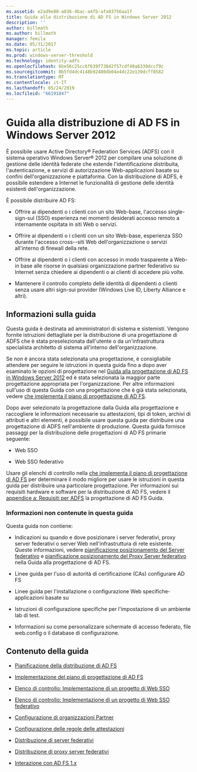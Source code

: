 ```yaml
---
ms.assetid: e2ad9e80-a036-4bac-a4fb-afa83756aa1f
title: Guida alla distribuzione di AD FS in Windows Server 2012
description: ''
author: billmath
ms.author: billmath
manager: femila
ms.date: 05/31/2017
ms.topic: article
ms.prod: windows-server-threshold
ms.technology: identity-adfs
ms.openlocfilehash: 6be56c25cc6f639f73842f57cdf48a6339dccf9c
ms.sourcegitcommit: 0b5fd4dc4148b92480db04e4dc22e139dcff8582
ms.translationtype: MT
ms.contentlocale: it-IT
ms.lasthandoff: 05/24/2019
ms.locfileid: "66191847"
---
```

# <a name="windows-server-2012-ad-fs-deployment-guide"></a>Guida alla distribuzione di AD FS in Windows Server 2012


È possibile usare Active Directory® Federation Services \(ADFS\) con il sistema operativo Windows Server® 2012 per compilare una soluzione di gestione delle identità federate che estende l'identificazione distribuita, l'autenticazione, e servizi di autorizzazione Web\-applicazioni basate su confini dell'organizzazione e piattaforma. Con la distribuzione di ADFS, è possibile estendere a Internet le funzionalità di gestione delle identità esistenti dell'organizzazione.  
  
È possibile distribuire AD FS:  
  
-   Offrire ai dipendenti o i clienti con un sito Web\-base, l'accesso single\-sign\-sul \(SSO\) esperienza nei momenti desiderati accesso remoto a internamente ospitata in siti Web o servizi.  
  
-   Offrire ai dipendenti o i clienti con un sito Web\-base, esperienza SSO durante l'accesso cross-\-siti Web dell'organizzazione o servizi all'interno di firewall della rete.  
  
-   Offrire ai dipendenti o i clienti con accesso in modo trasparente a Web\-in base alle risorse in qualsiasi organizzazione partner federativo su Internet senza chiedere ai dipendenti o ai clienti di accedere più volte.  
  
-   Mantenere il controllo completo delle identità di dipendenti o clienti senza usare altri sign\-sui provider \(Windows Live ID, Liberty Alliance e altri\).  
  
## <a name="about-this-guide"></a>Informazioni sulla guida  
Questa guida è destinata ad amministratori di sistema e sistemisti. Vengono fornite istruzioni dettagliate per la distribuzione di una progettazione di ADFS che è stata preselezionata dall'utente o da un'infrastruttura specialista architetto di sistema all'interno dell'organizzazione.  
  
Se non è ancora stata selezionata una progettazione, è consigliabile attendere per seguire le istruzioni in questa guida fino a dopo aver esaminato le opzioni di progettazione nel [Guida alla progettazione di AD FS in Windows Server 2012](https://technet.microsoft.com/library/dd807036.aspx) ed è stata selezionata la maggior parte progettazione appropriata per l'organizzazione. Per altre informazioni sull'uso di questa Guida con una progettazione che è già stata selezionata, vedere [che implementa il piano di progettazione di AD FS](Implementing-Your-AD-FS-Design-Plan.md).  
  
Dopo aver selezionato la progettazione dalla Guida alla progettazione e raccogliere le informazioni necessarie su attestazioni, tipi di token, archivi di attributi e altri elementi, è possibile usare questa guida per distribuire una progettazione di ADFS nell'ambiente di produzione. Questa guida fornisce passaggi per la distribuzione delle progettazioni di AD FS primarie seguente:  
  
-   Web SSO  
  
-   Web SSO federativo  
  
Usare gli elenchi di controllo nella [che implementa il piano di progettazione di AD FS](Implementing-Your-AD-FS-Design-Plan.md) per determinare il modo migliore per usare le istruzioni in questa guida per distribuire una particolare progettazione. Per informazioni sui requisiti hardware e software per la distribuzione di AD FS, vedere il [appendice a: Requisiti per ADFS](https://technet.microsoft.com/library/ff678034.aspx) la progettazione di AD FS Guida.  
  
### <a name="what-this-guide-does-not-provide"></a>Informazioni non contenute in questa guida  
Questa guida non contiene:  
  
-   Indicazioni su quando e dove posizionare i server federativi, proxy server federativi o server Web nell'infrastruttura di rete esistente. Queste informazioni, vedere [pianificazione posizionamento del Server federativo](https://technet.microsoft.com/library/dd807069.aspx) e [pianificazione posizionamento del Proxy Server federativo](https://technet.microsoft.com/library/dd807130.aspx) nella Guida alla progettazione di AD FS.  
  
-   Linee guida per l'uso di autorità di certificazione \(CAs\) configurare AD FS  
  
-   Linee guida per l'installazione o configurazione Web specifiche\-applicazioni basate su  
  
-   Istruzioni di configurazione specifiche per l'impostazione di un ambiente lab di test.  
  
-   Informazioni su come personalizzare schermate di accesso federato, file web.config o il database di configurazione.  
  
## <a name="in-this-guide"></a>Contenuto della guida  
  
-   [Pianificazione della distribuzione di AD FS](Planning-to-Deploy-AD-FS.md)  
  
-   [Implementazione del piano di progettazione di AD FS](Implementing-Your-AD-FS-Design-Plan.md)  
  
-   [Elenco di controllo: Implementazione di un progetto di Web SSO](Checklist--Implementing-a-Web-SSO-Design.md)  
  
-   [Elenco di controllo: Implementazione di un progetto di Web SSO federativo](Checklist--Implementing-a-Federated-Web-SSO-Design.md)  
  
-   [Configurazione di organizzazioni Partner](Configuring-Partner-Organizations.md)  
  
-   [Configurazione delle regole delle attestazioni](Configuring-Claim-Rules.md)  
  
-   [Distribuzione di server federativi](Deploying-Federation-Servers.md)  
  
-   [Distribuzione di proxy server federativi](Deploying-Federation-Server-Proxies.md)  
  
-   [Interazione con AD FS 1.x](Interoperating-with-AD-FS-1.x.md)  
